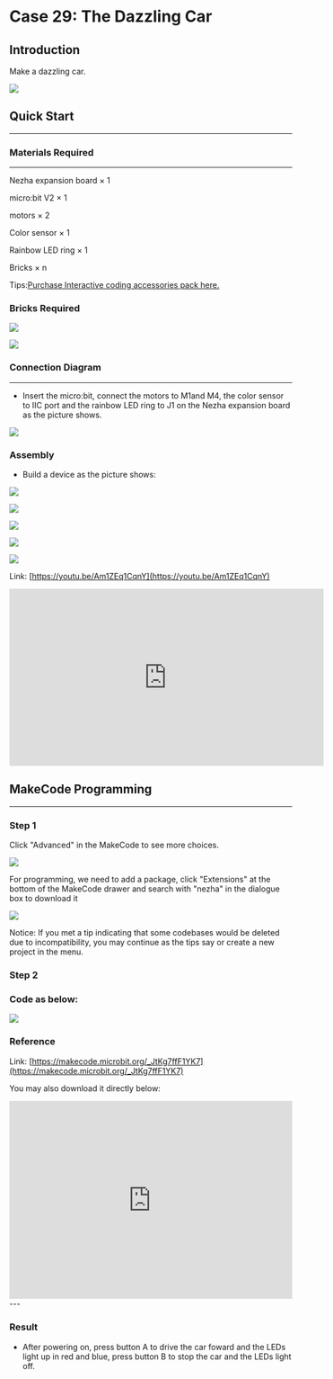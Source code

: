 # Case 29: The Dazzling Car

## Introduction
Make a dazzling car. 

![](./images/case_29_01.png)

## Quick Start

---

### Materials Required

---
Nezha expansion board × 1

micro:bit V2 × 1

motors × 2

Color sensor  × 1

Rainbow LED ring  × 1

Bricks × n

Tips:[Purchase Interactive coding accessories pack here.](https://www.elecfreaks.com/interactive-coding-accessories-pack.html)

### Bricks Required

![](./images/Bricks_case_34.png)

![](./images/case_29_02.png)


### Connection Diagram 
---
- Insert the micro:bit, connect the motors to M1and M4, the color sensor to IIC port and the rainbow LED ring to J1 on the Nezha expansion board as the picture shows.


![](./images/case_29_03.png)



### Assembly

- Build a device as the picture shows:

![](./images/case_34_04.png)

![](./images/case_34_05.png)

![](./images/case_29_06.png)

 ![](./images/case_29_07.png)

![](./images/case_29_01.png)

Link: [https://youtu.be/Am1ZEq1CqnY](https://youtu.be/Am1ZEq1CqnY)

<iframe width="560" height="315" src="https://www.youtube.com/embed/Am1ZEq1CqnY" title="YouTube video player" frameborder="0" allow="accelerometer; autoplay; clipboard-write; encrypted-media; gyroscope; picture-in-picture" allowfullscreen></iframe>

## MakeCode Programming

---

### Step 1

Click "Advanced" in the MakeCode to see more choices.

![](./images/case_01_10.png)




For programming, we need to add a package, click "Extensions" at the bottom of the MakeCode drawer and search with "nezha" in the dialogue box to download it

![](./images/case_03_09.png)


Notice: If you met a tip indicating that some codebases would be deleted due to incompatibility, you may continue as the tips say or create a new project in the menu. 

### Step 2

### Code as below:


![](./images/case_29_10.png)



### Reference
Link: [https://makecode.microbit.org/_JtKg7ffF1YK7](https://makecode.microbit.org/_JtKg7ffF1YK7)

You may also download it directly below:

<div style="position:relative;height:0;padding-bottom:70%;overflow:hidden;"><iframe style="position:absolute;top:0;left:0;width:100%;height:100%;" src="https://makecode.microbit.org/#pub:_fzaisgJfKKKj" frameborder="0" sandbox="allow-popups allow-forms allow-scripts allow-same-origin"></iframe></div>  
---

### Result
- After powering on, press button A to drive the car foward and the LEDs light up in red and blue, press button B to stop the car and the LEDs light off. 

